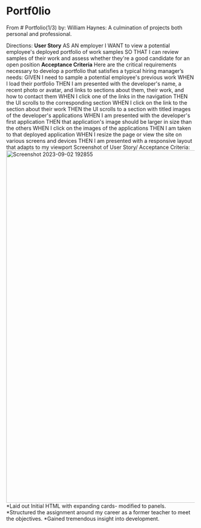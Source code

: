 # Portf0lio
From # Portfolio(1/3)
  by: William Haynes: A culmination of projects both personal and professional.
  
Directions:
  **User Story**
AS AN employer
I WANT to view a potential employee's deployed portfolio of work samples
SO THAT I can review samples of their work and assess whether they're a good candidate for an open position
  **Acceptance Criteria**
Here are the critical requirements necessary to develop a portfolio that satisfies a typical hiring manager’s needs:
GIVEN I need to sample a potential employee's previous work
WHEN I load their portfolio
THEN I am presented with the developer's name, a recent photo or avatar, and links to sections about them, their work, and how to contact them
WHEN I click one of the links in the navigation
THEN the UI scrolls to the corresponding section
WHEN I click on the link to the section about their work
THEN the UI scrolls to a section with titled images of the developer's applications
WHEN I am presented with the developer's first application
THEN that application's image should be larger in size than the others
WHEN I click on the images of the applications
THEN I am taken to that deployed application
WHEN I resize the page or view the site on various screens and devices
THEN I am presented with a responsive layout that adapts to my viewport
Screenshot of User Story/ Acceptance Criteria:
<img width="943" alt="Screenshot 2023-09-02 192855" src="https://github.com/wileland/Portfolio/assets/142263841/7cf47790-236e-4b9f-bf05-56047e6d1555">
*Laid out Initial HTML with expanding cards- modified to panels.
*Structured the assignment around my career as a former teacher to meet the objectives.
*Gained tremendous insight into development. 
